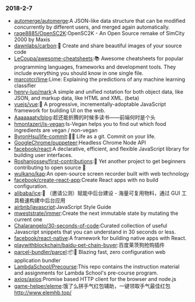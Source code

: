 ### 2018-2-7 
* [automerge/automerge](https://github.com//automerge/automerge):A JSON-like data structure that can be modified concurrently by different users, and merged again automatically. 
* [rage8885/OpenSC2K](https://github.com//rage8885/OpenSC2K):OpenSC2K - An Open Source remake of SimCity 2000 by Maxis 
* [dawnlabs/carbon](https://github.com//dawnlabs/carbon):🎨 Create and share beautiful images of your source code 
* [LeCoupa/awesome-cheatsheets](https://github.com//LeCoupa/awesome-cheatsheets):📚 Awesome cheatsheets for popular programming languages, frameworks and development tools. They include everything you should know in one single file. 
* [marcotcr/lime](https://github.com//marcotcr/lime):Lime: Explaining the predictions of any machine learning classifier 
* [henry-luo/mark](https://github.com//henry-luo/mark):A simple and unified notation for both object data, like JSON, and markup data, like HTML and XML. (beta) 
* [vuejs/vue](https://github.com//vuejs/vue):🖖 A progressive, incrementally-adoptable JavaScript framework for building UI on the web. 
* [Aaaaaaaty/blog](https://github.com//Aaaaaaaty/blog):趁还能折腾的时候多读书——前端何时是个头 
* [hmontazeri/is-vegan](https://github.com//hmontazeri/is-vegan):Is-Vegan helps you to find out which food ingredients are vegan / non-vegan 
* [ByronHsu/life-commit](https://github.com//ByronHsu/life-commit):🏃📆 Life as a git. Commit on your life. 
* [GoogleChrome/puppeteer](https://github.com//GoogleChrome/puppeteer):Headless Chrome Node API 
* [facebook/react](https://github.com//facebook/react):A declarative, efficient, and flexible JavaScript library for building user interfaces. 
* [Roshanjossey/first-contributions](https://github.com//Roshanjossey/first-contributions):🚀 Yet another project to get beginners contributing to open source 🔰 
* [wulkano/kap](https://github.com//wulkano/kap):An open-source screen recorder built with web technology 
* [facebook/create-react-app](https://github.com//facebook/create-react-app):Create React apps with no build configuration. 
* [alibaba/ice](https://github.com//alibaba/ice):🚀 （邀请公测）赋能中后台建设 - 海量可复用物料，通过 GUI 工具极速构建中后台应用 
* [airbnb/javascript](https://github.com//airbnb/javascript):JavaScript Style Guide 
* [mweststrate/immer](https://github.com//mweststrate/immer):Create the next immutable state by mutating the current one 
* [Chalarangelo/30-seconds-of-code](https://github.com//Chalarangelo/30-seconds-of-code):Curated collection of useful Javascript snippets that you can understand in 30 seconds or less. 
* [facebook/react-native](https://github.com//facebook/react-native):A framework for building native apps with React. 
* [playwithblockchain/baidu-pet-chain-buyer](https://github.com//playwithblockchain/baidu-pet-chain-buyer):百度莱茨狗抢购插件 
* [parcel-bundler/parcel](https://github.com//parcel-bundler/parcel):📦🚀 Blazing fast, zero configuration web application bundler 
* [LambdaSchool/Precourse](https://github.com//LambdaSchool/Precourse):This repo contains the instruction material and assignments for Lambda School's pre-course program. 
* [axios/axios](https://github.com//axios/axios):Promise based HTTP client for the browser and node.js 
* [game-helper/eleme](https://github.com//game-helper/eleme):饿了么拼手气红包辅助，一键领取手气最佳红包 http://www.elemhb.top/ 
